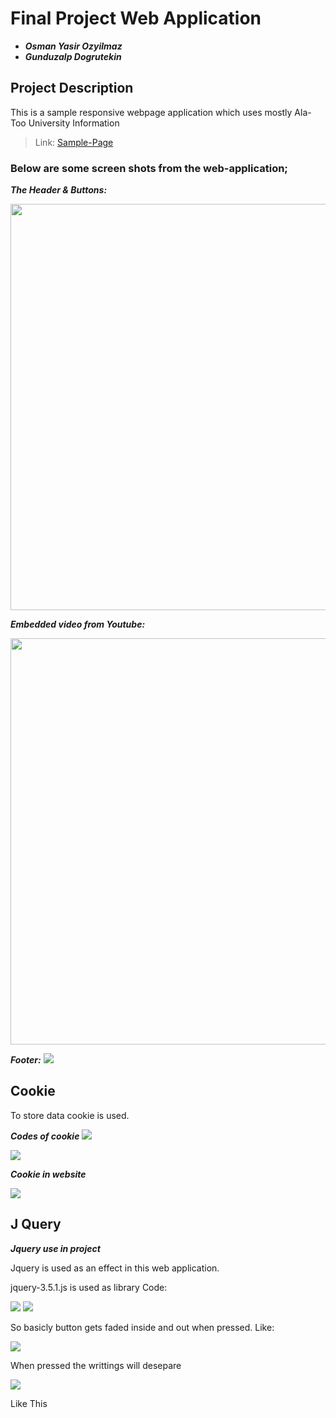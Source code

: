 Final Project Web Application
==================================================================

- ***Osman Yasir Ozyilmaz***
- ***Gunduzalp Dogrutekin***


## Project Description

This is a sample responsive webpage application which uses mostly Ala-Too University Information  

> Link: [Sample-Page](https://steins-gate-final.github.io)

### Below are some screen shots from the web-application;

***The Header & Buttons:*** 

<img src="https://user-images.githubusercontent.com/65071516/102706914-442ebd80-42c0-11eb-8607-33f69c98b335.PNG" width="650">

***Embedded video from Youtube:***

<img src="https://user-images.githubusercontent.com/65071516/102706946-966fde80-42c0-11eb-976f-c72cce83a925.PNG" width="650">

***Footer:***
<img src="https://user-images.githubusercontent.com/65071516/102706971-d6cf5c80-42c0-11eb-95b9-c30c308b6337.PNG" >
 
 ## Cookie
 To store data cookie is used.
 
 ***Codes of cookie***
<img src="https://user-images.githubusercontent.com/65071516/102707384-a2f63600-42c4-11eb-8efb-5ff6a970f53c.PNG">

<img src="https://user-images.githubusercontent.com/65071516/102707440-2dd73080-42c5-11eb-9de8-71718d8a671a.PNG">

***Cookie in website***

<img src="https://user-images.githubusercontent.com/65071516/102707481-84dd0580-42c5-11eb-8a72-0d704b2abb0a.PNG">

## J Query
***Jquery use in project***

Jquery is used as an effect in this web application.

jquery-3.5.1.js is used as library Code:

<img src= "https://user-images.githubusercontent.com/65071516/102707558-527fd800-42c6-11eb-954e-d44c3afce3e8.png">

<img src="https://user-images.githubusercontent.com/65071516/102707526-fd43c680-42c5-11eb-80d1-ffe7c2947987.PNG">

So basicly button gets faded inside and out when pressed. Like:

<img src="https://user-images.githubusercontent.com/65071516/102707607-c326f480-42c6-11eb-93a1-67868aa25088.PNG">

When pressed the writtings will desepare

<img src="https://user-images.githubusercontent.com/65071516/102707617-d2a63d80-42c6-11eb-93d6-da6aaaee592d.PNG">

Like This
